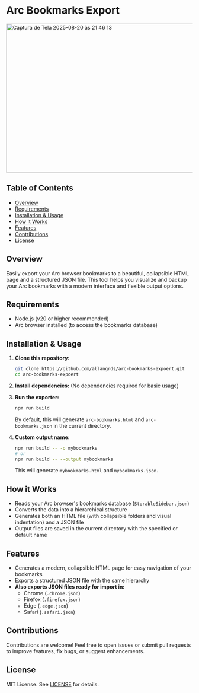 # Arc Bookmarks Export

<img width="663" height="402" alt="Captura de Tela 2025-08-20 às 21 46 13" src="https://github.com/user-attachments/assets/15632bca-60c1-4b2b-ba41-58eca03b2d08" />


## Table of Contents
- [Overview](#overview)
- [Requirements](#requirements)
- [Installation & Usage](#installation--usage)
- [How it Works](#how-it-works)
- [Features](#features)
- [Contributions](#contributions)
- [License](#license)
<!-- - [Support](#support) -->

## Overview
Easily export your Arc browser bookmarks to a beautiful, collapsible HTML page and a structured JSON file. This tool helps you visualize and backup your Arc bookmarks with a modern interface and flexible output options.

## Requirements
- Node.js (v20 or higher recommended)
- Arc browser installed (to access the bookmarks database)

## Installation & Usage
1. **Clone this repository:**
   ```sh
   git clone https://github.com/allangrds/arc-bookmarks-expoert.git
   cd arc-bookmarks-expoert
   ```
2. **Install dependencies:**
   (No dependencies required for basic usage)

3. **Run the exporter:**
   ```sh
   npm run build
   ```
   By default, this will generate `arc-bookmarks.html` and `arc-bookmarks.json` in the current directory.

4. **Custom output name:**
   ```sh
   npm run build -- -o mybookmarks
   # or
   npm run build -- --output mybookmarks
   ```
   This will generate `mybookmarks.html` and `mybookmarks.json`.

## How it Works
- Reads your Arc browser's bookmarks database (`StorableSidebar.json`)
- Converts the data into a hierarchical structure
- Generates both an HTML file (with collapsible folders and visual indentation) and a JSON file
- Output files are saved in the current directory with the specified or default name

## Features

- Generates a modern, collapsible HTML page for easy navigation of your bookmarks
- Exports a structured JSON file with the same hierarchy
- **Also exports JSON files ready for import in:**
  - Chrome (`.chrome.json`)
  - Firefox (`.firefox.json`)
  - Edge (`.edge.json`)
  - Safari (`.safari.json`)

## Contributions
Contributions are welcome! Feel free to open issues or submit pull requests to improve features, fix bugs, or suggest enhancements.

<!-- ## Support
If you find this project useful, consider supporting it:

[![Buy Me a Coffee](https://www.buymeacoffee.com/assets/img/custom_images/orange_img.png)](https://www.buymeacoffee.com/allangrds) -->

## License
MIT License. See [LICENSE](LICENSE) for details.

